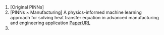 1. [Original PINNs] 
2. [PINNs × Manufacturing] A physics-informed machine learning approach for solving heat transfer equation in advanced manufacturing and engineering application [PaperURL](https://www-sciencedirect-com.kyoto-u.idm.oclc.org/science/article/pii/S0952197621000798?via%3Dihub![image](https://github.com/yskta/PINNsPaperList/assets/93709355/cce83d95-33c1-4c24-9a36-013c946c46bd)
)
3. 

